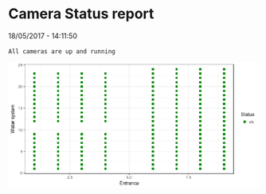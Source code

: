 Camera Status report
================
18/05/2017 - 14:11:50

    All cameras are up and running

![](camreport_files/figure-markdown_github/unnamed-chunk-2-1.png)
